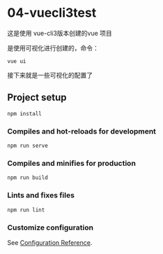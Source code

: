 # 04-vuecli3test
这是使用 vue-cli3版本创建的vue 项目

是使用可视化进行创建的，命令：
```$xslt
vue ui
```
接下来就是一些可视化的配置了

## Project setup
```
npm install
```

### Compiles and hot-reloads for development
```
npm run serve
```

### Compiles and minifies for production
```
npm run build
```

### Lints and fixes files
```
npm run lint
```

### Customize configuration
See [Configuration Reference](https://cli.vuejs.org/config/).
